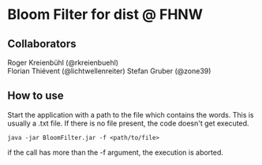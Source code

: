 # Bloom Filter for dist @ FHNW

## Collaborators
Roger Kreienbühl (@rkreienbuehl)  
Florian Thiévent (@lichtwellenreiter)
Stefan Gruber (@zone39) 

## How to use
Start the application with a path to the file which contains the words. This is usually a .txt file. If there is no 
file present, the code doesn't get executed.

```java -jar BloomFilter.jar -f <path/to/file>```

if the call has more than the -f argument, the execution is aborted.